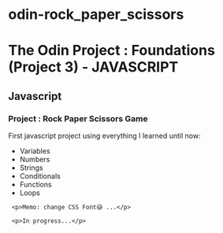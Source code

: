 # odin-rock_paper_scissors
 
 <h1> The Odin Project : Foundations (Project 3) - JAVASCRIPT</h1>
  <h2>Javascript</h2>
    <h3>Project : Rock Paper Scissors Game</h3>
     <p>First javascript project using everything I learned until now: </p>
     <ul>
      <li>Variables</li>
      <li>Numbers</li>
      <li>Strings</li>
      <li>Conditionals</li>
      <li>Functions</li>
      <li>Loops</li>
     </ul>
     
     <p>Memo: change CSS Font😅 ...</p>
     
     <p>In progress...</p>

     


